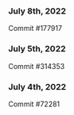 ### July 8th, 2022

Commit #177917

### July 5th, 2022

Commit #314353


### July 4th, 2022

Commit #72281
